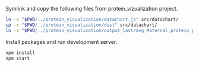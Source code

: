 Symlink and copy the following files from protein_vizualization project.
```bash
ln -s "$PWD/../protein_visualization/datachart.js" src/datachart/
cp -r "$PWD/../protein_visualization/dist" src/datachart/
ln -s "$PWD/../protein_visualization/output_last/avg_Maternal_protein_pumilio.csv" public/datachart_data/
```

Install packages and run development server.
```bash
npm install
npm start
```
